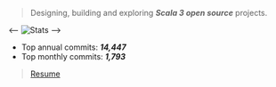 >Designing, building and exploring ***Scala 3 open source*** projects.

<-- ![Stats](https://github-readme-stats.vercel.app/api?username=objektwerks&show_icons=true&hide_border=true) -->

* Top annual commits:  ***14,447***
* Top monthly commits: ***1,793***

>[Resume](https://github.com/objektwerks/resume)
